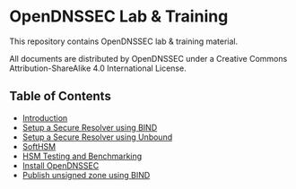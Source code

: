 # OpenDNSSEC Lab & Training

This repository contains OpenDNSSEC lab & training material.

All documents are distributed by OpenDNSSEC under a Creative Commons Attribution-ShareAlike 4.0 International License.

## Table of Contents

- [Introduction](intro.md)
- [Setup a Secure Resolver using BIND](recursive-bind.md)
- [Setup a Secure Resolver using Unbound](recursive-unbound.md)
- [SoftHSM](softhsm.md)
- [HSM Testing and Benchmarking](hsm-testing.md)
- [Install OpenDNSSEC](opendnssec-install.md)
- [Publish unsigned zone using BIND](publish-unsigned.md)
